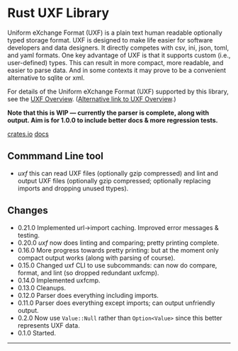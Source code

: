 # Rust UXF Library

Uniform eXchange Format (UXF) is a plain text human readable optionally
typed storage format. UXF is designed to make life easier for software
developers and data designers. It directly competes with csv, ini, json,
toml, and yaml formats. One key advantage of UXF is that it supports custom
(i.e., user-defined) types. This can result in more compact, more readable,
and easier to parse data. And in some contexts it may prove to be a
convenient alternative to sqlite or xml.

For details of the Uniform eXchange Format (UXF) supported by this library,
see the [UXF Overview](../README.md). ([Alternative link to UXF
Overview](https://github.com/mark-summerfield/uxf/blob/main/README.md).)

**Note that this is WIP — currently the parser is complete, along with
output. Aim is for 1.0.0 to include better docs & more regression tests.**

[crates.io](https://crates.io/crates/uxf)
[docs](https://docs.rs/uxf/latest/uxf/)

## Commmand Line tool

- _uxf_ this can read UXF files (optionally gzip compressed) and lint and
  output UXF files (optionally gzip compressed; optionally replacing imports
  and dropping unused ttypes).

## Changes

- 0.21.0 Implemented url→import caching. Improved error messages & testing.
- 0.20.0 _uxf_ now does linting and comparing; pretty printing complete.
- 0.16.0 More progress towards pretty printing: but at the moment only
  compact output works (along with parsing of course).
- 0.15.0 Changed uxf CLI to use subcommands: can now do compare, format, and
  lint (so dropped redundant uxfcmp).
- 0.14.0 Implemented uxfcmp.
- 0.13.0 Cleanups.
- 0.12.0 Parser does everything including imports.
- 0.11.0 Parser does everything except imports; can output unfriendly
  output.
- 0.2.0 Now use `Value::Null` rather than `Option<Value>` since this better
  represents UXF data.
- 0.1.0 Started.

---
